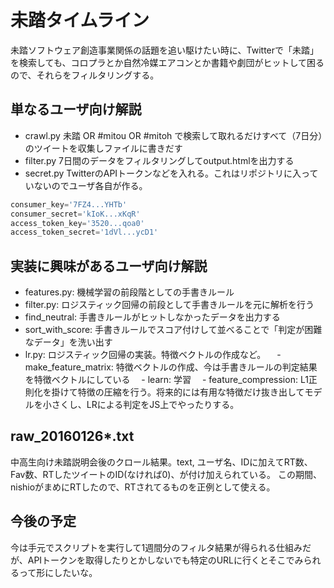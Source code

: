 # 未踏タイムライン

未踏ソフトウェア創造事業関係の話題を追い駆けたい時に、Twitterで「未踏」を検索しても、コロプラとか自然冷媒エアコンとか書籍や劇団がヒットして困るので、それらをフィルタリングする。

## 単なるユーザ向け解説
- crawl.py 未踏 OR #mitou OR #mitoh で検索して取れるだけすべて（7日分）のツイートを収集しファイルに書きだす
- filter.py 7日間のデータをフィルタリングしてoutput.htmlを出力する
- secret.py TwitterのAPIトークンなどを入れる。これはリポジトリに入っていないのでユーザ各自が作る。

```python
consumer_key='7FZ4...YHTb'
consumer_secret='kIoK...xKqR'
access_token_key='3520...qoa0'
access_token_secret='1dVl...ycD1'
```

## 実装に興味があるユーザ向け解説

- features.py: 機械学習の前段階としての手書きルール
- filter.py: ロジスティック回帰の前段として手書きルールを元に解析を行う
 - find_neutral: 手書きルールがヒットしなかったデータを出力する
 - sort_with_score: 手書きルールでスコア付けして並べることで「判定が困難なデータ」を洗い出す
- lr.py: ロジスティック回帰の実装。特徴ベクトルの作成など。 
　-  make_feature_matrix: 特徴ベクトルの作成、今は手書きルールの判定結果を特徴ベクトルにしている
　-  learn: 学習
　-  feature_compression: L1正則化を掛けて特徴の圧縮を行う。将来的には有用な特徴だけ抜き出してモデルを小さくし、LRによる判定をJS上でやったりする。

## raw_20160126*.txt

中高生向け未踏説明会後のクロール結果。text, ユーザ名、IDに加えてRT数、Fav数、RTしたツイートのID(なければ0)、が付け加えられている。
この期間、nishioがまめにRTしたので、RTされてるものを正例として使える。

## 今後の予定
今は手元でスクリプトを実行して1週間分のフィルタ結果が得られる仕組みだが、APIトークンを取得したりとかしないでも特定のURLに行くとそこでみられるって形にしたいな。

